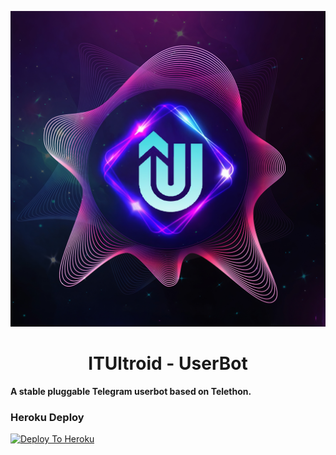 <p align="center">
  <img src="./resources/extras/logo_readme.jpg" alt="TeamUltroid Logo">
</p>
<h1 align="center">
  <b>ITUltroid - UserBot</b>
</h1>

<b>A stable pluggable Telegram userbot based on Telethon.</b>

### Heroku Deploy
   [![Deploy To Heroku](https://www.herokucdn.com/deploy/button.svg)](https://heroku.com/deploy?template=https://github.com/sa3ed266it/ITUltroid)

